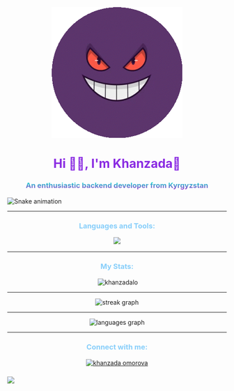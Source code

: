 <div align="center">
  <img src="./gengar_r.gif" alt="My Project GIF">
</div>


<h1 style="color: #8A2BE2" align="center">Hi 👋🏻, I'm Khanzada💜</h1>
<h3 style="background: -webkit-linear-gradient(top, #00ffd2, #9932CC); -webkit-background-clip: text; -webkit-text-fill-color: transparent" align="center">An enthusiastic backend developer from Kyrgyzstan</h3>


<img align="center" src="https://profile-readme-generator.com/assets/snake.svg" alt="Snake animation" />

---
<h3 style="color: #87CEFA" align="center"> Languages and Tools:</h3>
<p align="center">
  <a href="https://skillicons.dev">
    <img src="https://skillicons.dev/icons?i=python,django,html,css,js,docker,postman,git,github" />
  </a>
</p>

---
<h3 style="color: #87CEFA" align="center">My Stats:</h3>

<div align="center">
  <p>&nbsp;<img align="center" src="https://github-readme-stats.vercel.app/api?username=khanzadalo&show_icons=true&theme=tokyonight" alt="khanzadalo" /></p>

---
<img src="https://streak-stats.demolab.com?user=khanzadalo&locale=en&mode=weekly&theme=tokyonight&hide_border=true&border_radius=100&date_format=j M[ Y]&order=3" height="300" alt="streak graph" />

---
<img src="https://github-readme-stats.vercel.app/api/top-langs?username=khanzadalo&locale=en&hide_title=false&layout=compact&card_width=320&langs_count=5&theme=tokyonight&hide_border=true&order=2" height="203" alt="languages graph"  />

---
</div>

<h3 style="color: #87CEFA" align="center">Connect with me:</h3>
<p align="center">
<a href="https://linkedin.com/in/khanzada omorova" target="blank"><img align="center" src="https://raw.githubusercontent.com/rahuldkjain/github-profile-readme-generator/master/src/images/icons/Social/linked-in-alt.svg" alt="khanzada omorova" height="30" width="40" /></a>
</p>

###

[![](https://visitcount.itsvg.in/api?id=khanzadalo&label=Profile%20Views&color=6&icon=9&pretty=false)](https://visitcount.itsvg.in)

###
